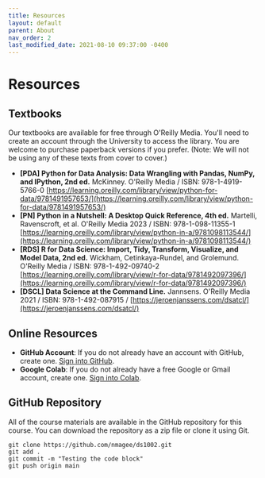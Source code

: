 ```yaml
---
title: Resources
layout: default
parent: About
nav_order: 2
last_modified_date: 2021-08-10 09:37:00 -0400
---
```


# Resources

## Textbooks

Our textbooks are available for free through O'Reilly Media. You'll need to create an account through the University to access the library. You are welcome to purchase paperback versions if you prefer. (Note: We will not be using any of these texts from cover to cover.)

- **[PDA] Python for Data Analysis: Data Wrangling with Pandas, NumPy, and IPython, 2nd ed.** McKinney. O'Reilly Media / ISBN: 978-1-4919-5766-0 [https://learning.oreilly.com/library/view/python-for-data/9781491957653/](https://learning.oreilly.com/library/view/python-for-data/9781491957653/)
- **[PN] Python in a Nutshell: A Desktop Quick Reference, 4th ed.** Martelli, Ravenscroft, et al. O'Reilly Media 2023 / ISBN: 978-1-098-11355-1 [https://learning.oreilly.com/library/view/python-in-a/9781098113544/](https://learning.oreilly.com/library/view/python-in-a/9781098113544/)
- **[RDS] R for Data Science: Import, Tidy, Transform, Visualize, and Model Data, 2nd ed.** Wickham, Cetinkaya-Rundel, and Grolemund. O'Reilly Media / ISBN: 978-1-492-09740-2 [https://learning.oreilly.com/library/view/r-for-data/9781492097396/](https://learning.oreilly.com/library/view/r-for-data/9781492097396/)
- **[DSCL] Data Science at the Command Line.** Jannsens. O'Reilly Media 2021 / ISBN: 978-1-492-087915 / [https://jeroenjanssens.com/dsatcl/](https://jeroenjanssens.com/dsatcl/)

## Online Resources

- **GitHub Account**: If you do not already have an account with GitHub, create one. [Sign into GitHub](https://github.com/).
- **Google Colab**: If you do not already have a free Google or Gmail account, create one. [Sign into Colab](https://colab.research.google.com/).


## GitHub Repository

All of the course materials are available in the GitHub repository for this course. You can download the repository as a zip file or clone it using Git.

    git clone https://github.com/nmagee/ds1002.git
    git add .
    git commit -m "Testing the code block"
    git push origin main



